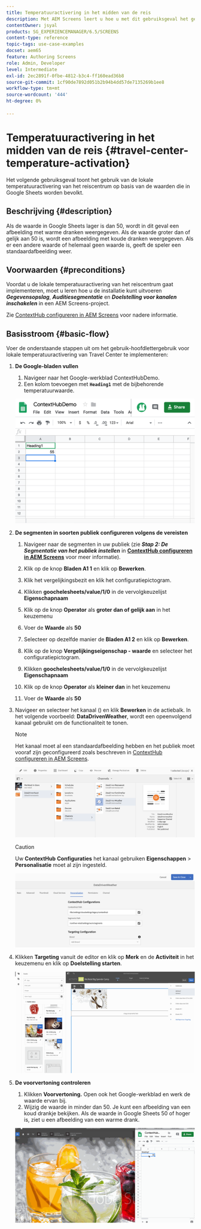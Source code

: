 ```yaml
---
title: Temperatuuractivering in het midden van de reis
description: Met AEM Screens leert u hoe u met dit gebruiksgeval het gebruik van lokale temperatuuractivering in het reiscentrum kunt demonstreren op basis van de waarden in Google Sheets.
contentOwner: jsyal
products: SG_EXPERIENCEMANAGER/6.5/SCREENS
content-type: reference
topic-tags: use-case-examples
docset: aem65
feature: Authoring Screens
role: Admin, Developer
level: Intermediate
exl-id: 2ec2891f-0fbe-4812-b3c4-ff160ead36b8
source-git-commit: 1cf90de7892d051b2b94b4dd57de7135269b1ee8
workflow-type: tm+mt
source-wordcount: '444'
ht-degree: 0%

---
```


# Temperatuuractivering in het midden van de reis {#travel-center-temperature-activation}

Het volgende gebruiksgeval toont het gebruik van de lokale temperatuuractivering van het reiscentrum op basis van de waarden die in Google Sheets worden bevolkt.

## Beschrijving {#description}

Als de waarde in Google Sheets lager is dan 50, wordt in dit geval een afbeelding met warme dranken weergegeven. Als de waarde groter dan of gelijk aan 50 is, wordt een afbeelding met koude dranken weergegeven. Als er een andere waarde of helemaal geen waarde is, geeft de speler een standaardafbeelding weer.

## Voorwaarden {#preconditions}

Voordat u de lokale temperatuuractivering van het reiscentrum gaat implementeren, moet u leren hoe u de installatie kunt uitvoeren ***Gegevensopslag***, ***Auditiesegmentatie*** en ***Doelstelling voor kanalen inschakelen*** in een AEM Screens-project.

Zie [ContextHub configureren in AEM Screens](configuring-context-hub.md) voor nadere informatie.

## Basisstroom {#basic-flow}

Voer de onderstaande stappen uit om het gebruik-hoofdlettergebruik voor lokale temperatuuractivering van Travel Center te implementeren:

1. **De Google-bladen vullen**

   1. Navigeer naar het Google-werkblad ContextHubDemo.
   1. Een kolom toevoegen met **`Heading1`** met de bijbehorende temperatuurwaarde.

   ![screen_shot_2019-05-08at112911am](assets/screen_shot_2019-05-08at112911am.png)

1. **De segmenten in soorten publiek configureren volgens de vereisten**

   1. Navigeer naar de segmenten in uw publiek (zie ***Stap 2: De Segmentatie van het publiek instellen*** in **[ContextHub configureren in AEM Screens](configuring-context-hub.md)** voor meer informatie).

   1. Klik op de knop **Bladen A1 1** en klik op **Bewerken**.

   1. Klik het vergelijkingsbezit en klik het configuratiepictogram.
   1. Klikken **goochelesheets/value/1/0** in de vervolgkeuzelijst **Eigenschapnaam**

   1. Klik op de knop **Operator** als **groter dan of gelijk aan** in het keuzemenu

   1. Voer de **Waarde** als **50**

   1. Selecteer op dezelfde manier de **Bladen A1 2** en klik op **Bewerken**.

   1. Klik op de knop **Vergelijkingseigenschap - waarde** en selecteer het configuratiepictogram.
   1. Klikken **goochelesheets/value/1/0** in de vervolgkeuzelijst **Eigenschapnaam**

   1. Klik op de knop **Operator** als **kleiner dan** in het keuzemenu

   1. Voer de **Waarde** als **50**

1. Navigeer en selecteer het kanaal () en klik **Bewerken** in de actiebalk. In het volgende voorbeeld: **DataDrivenWeather**, wordt een opeenvolgend kanaal gebruikt om de functionaliteit te tonen.

   >[!NOTE]
   >
   >Het kanaal moet al een standaardafbeelding hebben en het publiek moet vooraf zijn geconfigureerd zoals beschreven in [ContextHub configureren in AEM Screens](configuring-context-hub.md).

   ![screen_shot_2019-05-08at113022am](assets/screen_shot_2019-05-08at113022am.png)

   >[!CAUTION]
   >
   >Uw **ContextHub** **Configuraties** het kanaal gebruiken **Eigenschappen** > **Personalisatie** moet al zijn ingesteld.

   ![screen_shot_2019-05-08at114106am](assets/screen_shot_2019-05-08at114106am.png)

1. Klikken **Targeting** vanuit de editor en klik op **Merk** en de **Activiteit** in het keuzemenu en klik op **Doelstelling starten**.

   ![new_activity3](assets/new_activity3.gif)

1. **De voorvertoning controleren**

   1. Klikken **Voorvertoning.** Open ook het Google-werkblad en werk de waarde ervan bij.
   1. Wijzig de waarde in minder dan 50. Je kunt een afbeelding van een koud drankje bekijken. Als de waarde in Google Sheets 50 of hoger is, ziet u een afbeelding van een warme drank.

   ![result3](assets/result3.gif)
